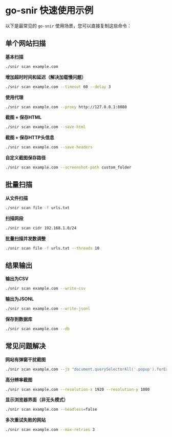 # go-snir 快速使用示例

以下是最常见的 `go-snir` 使用场景，您可以直接复制这些命令：

## 单个网站扫描

**基本扫描**
```bash
./snir scan example.com
```

**增加超时时间和延迟（解决加载慢问题）**
```bash
./snir scan example.com --timeout 60 --delay 3
```

**使用代理**
```bash
./snir scan example.com --proxy http://127.0.0.1:8080
```

**截图 + 保存HTML**
```bash
./snir scan example.com --save-html
```

**截图 + 保存HTTP头信息**
```bash
./snir scan example.com --save-headers
```

**自定义截图保存路径**
```bash
./snir scan example.com --screenshot-path custom_folder
```

## 批量扫描

**从文件扫描**
```bash
./snir scan file -f urls.txt
```

**扫描网段**
```bash
./snir scan cidr 192.168.1.0/24
```

**批量扫描并发数调整**
```bash
./snir scan file -f urls.txt --threads 10
```

## 结果输出

**输出为CSV**
```bash
./snir scan example.com --write-csv
```

**输出为JSONL**
```bash
./snir scan example.com --write-jsonl
```

**保存到数据库**
```bash
./snir scan example.com --db
```

## 常见问题解决

**网站有弹窗干扰截图**
```bash
./snir scan example.com --js "document.querySelectorAll('.popup').forEach(el => el.remove());"
```

**高分辨率截图**
```bash
./snir scan example.com --resolution-x 1920 --resolution-y 1080
```

**显示浏览器界面（非无头模式）**
```bash
./snir scan example.com --headless=false
```

**多次重试失败的网站**
```bash
./snir scan example.com --max-retries 3
``` 